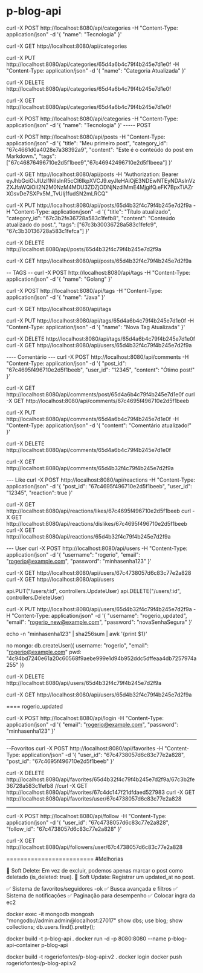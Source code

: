 # p-blog-api

curl -X POST http://localhost:8080/api/categories -H "Content-Type: application/json" -d '{
  "name": "Tecnologia"
}'

curl -X GET http://localhost:8080/api/categories

curl -X PUT http://localhost:8080/api/categories/65d4a6b4c79f4b245e7d1e0f -H "Content-Type: application/json" -d '{
  "name": "Categoria Atualizada"
}'

curl -X DELETE http://localhost:8080/api/categories/65d4a6b4c79f4b245e7d1e0f

curl -X GET http://localhost:8080/api/categories/65d4a6b4c79f4b245e7d1e0f

curl -X POST http://localhost:8080/api/categories -H "Content-Type: application/json" -d '{
  "name": "Tecnologia"
}'
----- POST

curl -X POST http://localhost:8080/api/posts -H "Content-Type: application/json" -d '{
  "title": "Meu primeiro post",
  "category_id": "67c4661d0a4028e7a38392a9",
  "content": "Este é o conteúdo do post em Markdown.",
  "tags": ["67c46876496710e2d5f1bee9","67c46942496710e2d5f1beea"]
}'

curl -X GET http://localhost:8080/api/posts -H "Authorization: Bearer eyJhbGciOiJIUzI1NiIsInR5cCI6IkpXVCJ9.eyJleHAiOjE3NDEwNTEyNDAsInVzZXJfaWQiOiI2N2M0NzM4MDU3ZDZjODNjNzdlMmE4MjgifQ.eFK7BpxTiAZrXGsvDe7SXPx5M_TvUIj1fudSN2mLRCQ"

curl -X PUT http://localhost:8080/api/posts/65d4b32f4c79f4b245e7d2f9a -H "Content-Type: application/json" -d '{
  "title": "Título atualizado",
  "category_id": "67c3b2fe36728a583c1fefb8",
  "content": "Conteúdo atualizado do post.",
  "tags": ["67c3b30036728a583c1fefc9", "67c3b30136728a583c1fefca"]
}'


curl -X DELETE http://localhost:8080/api/posts/65d4b32f4c79f4b245e7d2f9a

curl -X GET http://localhost:8080/api/posts/65d4b32f4c79f4b245e7d2f9a

-- TAGS -- 
curl -X POST http://localhost:8080/api/tags -H "Content-Type: application/json" -d '{
  "name": "Golang"
}'

curl -X POST http://localhost:8080/api/tags -H "Content-Type: application/json" -d '{
  "name": "Java"
}'

curl -X GET http://localhost:8080/api/tags

curl -X PUT http://localhost:8080/api/tags/65d4a6b4c79f4b245e7d1e0f -H "Content-Type: application/json" -d '{
  "name": "Nova Tag Atualizada"
}'

curl -X DELETE http://localhost:8080/api/tags/65d4a6b4c79f4b245e7d1e0f
curl -X GET http://localhost:8080/api/users/65d4b32f4c79f4b245e7d2f9a


---- Comentário ---
curl -X POST http://localhost:8080/api/comments -H "Content-Type: application/json" -d '{
  "post_id": "67c4695f496710e2d5f1beeb",
  "user_id": "12345",
  "content": "Ótimo post!"
}'

curl -X GET http://localhost:8080/api/comments/post/65d4a6b4c79f4b245e7d1e0f
curl -X GET http://localhost:8080/api/comments/67c4695f496710e2d5f1beeb

curl -X PUT http://localhost:8080/api/comments/65d4a6b4c79f4b245e7d1e0f -H "Content-Type: application/json" -d '{
  "content": "Comentário atualizado!"
}'

curl -X DELETE http://localhost:8080/api/comments/65d4a6b4c79f4b245e7d1e0f

curl -X GET http://localhost:8080/api/comments/65d4b32f4c79f4b245e7d2f9a

--- Like
curl -X POST http://localhost:8080/api/reactions -H "Content-Type: application/json" -d '{
  "post_id": "67c4695f496710e2d5f1beeb",
  "user_id": "12345",
  "reaction": true
}'


curl -X GET http://localhost:8080/api/reactions/likes/67c4695f496710e2d5f1beeb
curl -X GET http://localhost:8080/api/reactions/dislikes/67c4695f496710e2d5f1beeb
curl -X GET http://localhost:8080/api/reactions/65d4b32f4c79f4b245e7d2f9a

--- User
curl -X POST http://localhost:8080/api/users -H "Content-Type: application/json" -d '{
  "username": "rogerio",
  "email": "rogerio@example.com",
  "password": "minhasenha123"
}'

curl -X GET http://localhost:8080/api/users/67c4738057d6c83c77e2a828
curl -X GET http://localhost:8080/api/users

api.PUT("/users/:id", controllers.UpdateUser)
api.DELETE("/users/:id", controllers.DeleteUser)


curl -X PUT http://localhost:8080/api/users/65d4b32f4c79f4b245e7d2f9a -H "Content-Type: application/json" -d '{
  "username": "rogerio_updated",
  "email": "rogerio_new@example.com",
  "password": "novaSenhaSegura"
}'

echo -n "minhasenha123" | sha256sum | awk '{print $1}'

no mongo:
db.createUser({
  username: "rogerio",
  "email": "rogerio@example.com"
  pwd: "4c94bd7240e61a20c60568f9aebe999e1d94b952ddc5dffeaa4db7257974a255"
})

curl -X DELETE http://localhost:8080/api/users/65d4b32f4c79f4b245e7d2f9a

curl -X GET http://localhost:8080/api/users/65d4b32f4c79f4b245e7d2f9a

====
rogerio_updated

curl -X POST http://localhost:8080/api/login -H "Content-Type: application/json" -d '{
  "email": "rogerio@example.com",
  "password": "minhasenha123"
}'

--------------------------------------------
--Fovoritos
curl -X POST http://localhost:8080/api/favorites -H "Content-Type: application/json" -d '{
  "user_id": "67c4738057d6c83c77e2a828",
  "post_id": "67c4695f496710e2d5f1beeb"
}'

curl -X DELETE http://localhost:8080/api/favorites/65d4b32f4c79f4b245e7d2f9a/67c3b2fe36728a583c1fefb8
//curl -X GET http://localhost:8080/api/favorites/67c4dc147f21dfdaed527983
curl -X GET http://localhost:8080/api/favorites/user/67c4738057d6c83c77e2a828

--- 

curl -X POST http://localhost:8080/api/follow -H "Content-Type: application/json" -d '{
  "user_id": "67c4738057d6c83c77e2a828",
  "follow_id": "67c4738057d6c83c77e2a828"
}'

curl -X GET http://localhost:8080/api/followers/user/67c4738057d6c83c77e2a828

=========================
#Melhorias

🔹 Soft Delete: Em vez de excluir, podemos apenas marcar o post como deletado (is_deleted: true).
🔹 Soft Update: Registrar um updated_at no post.

✅ Sistema de favoritos/seguidores -ok
✅ Busca avançada e filtros 
✅ Sistema de notificações
✅ Paginação para desempenho 
✅ Colocar ingra da ec2 

docker exec -it mongodb mongosh "mongodb://admin:admin@localhost:27017"
show dbs;
use blog;
show collections;
db.users.find().pretty();

docker build -t p-blog-api .
docker run -d -p 8080:8080 --name p-blog-api-container p-blog-api

docker build -t rogeriofontes/p-blog-api:v2 .
docker login
docker push rogeriofontes/p-blog-api:v2